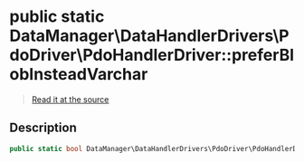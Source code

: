 # public static DataManager\DataHandlerDrivers\PdoDriver\PdoHandlerDriver::preferBlobInsteadVarchar

> [Read it at the source](https://github.com/julien-boudry/Condorcet/blob/master/src/DataManager/DataHandlerDrivers/PdoDriver/PdoHandlerDriver.php#L19)

## Description    

```php
public static bool DataManager\DataHandlerDrivers\PdoDriver\PdoHandlerDriver::preferBlobInsteadVarchar 
```


    